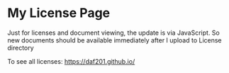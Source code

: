 # My License Page

Just for licenses and document viewing, the update is via JavaScript. So new documents should be available immediately after I upload to License directory

To see all licenses: https://daf201.github.io/
